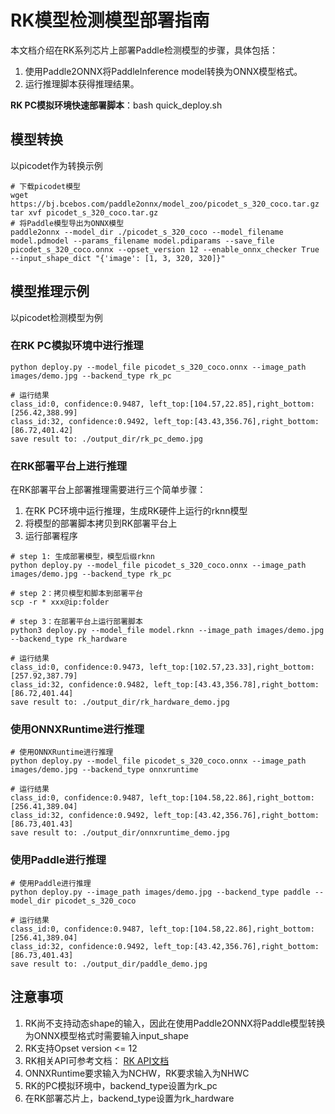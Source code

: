 # RK模型检测模型部署指南
本文档介绍在RK系列芯片上部署Paddle检测模型的步骤，具体包括：  
1. 使用Paddle2ONNX将PaddleInference model转换为ONNX模型格式。
2. 运行推理脚本获得推理结果。  

**RK PC模拟环境快速部署脚本**：bash quick_deploy.sh
## 模型转换
以picodet作为转换示例
```
# 下载picodet模型
wget https://bj.bcebos.com/paddle2onnx/model_zoo/picodet_s_320_coco.tar.gz
tar xvf picodet_s_320_coco.tar.gz
# 将Paddle模型导出为ONNX模型
paddle2onnx --model_dir ./picodet_s_320_coco --model_filename model.pdmodel --params_filename model.pdiparams --save_file picodet_s_320_coco.onnx --opset_version 12 --enable_onnx_checker True --input_shape_dict "{'image': [1, 3, 320, 320]}"
```
## 模型推理示例
以picodet检测模型为例
### 在RK PC模拟环境中进行推理
```
python deploy.py --model_file picodet_s_320_coco.onnx --image_path images/demo.jpg --backend_type rk_pc

# 运行结果
class_id:0, confidence:0.9487, left_top:[104.57,22.85],right_bottom:[256.42,388.99]
class_id:32, confidence:0.9492, left_top:[43.43,356.76],right_bottom:[86.72,401.42]
save result to: ./output_dir/rk_pc_demo.jpg
```
### 在RK部署平台上进行推理
在RK部署平台上部署推理需要进行三个简单步骤：
1. 在RK PC环境中运行推理，生成RK硬件上运行的rknn模型
2. 将模型的部署脚本拷贝到RK部署平台上
3. 运行部署程序
```
# step 1: 生成部署模型，模型后缀rknn
python deploy.py --model_file picodet_s_320_coco.onnx --image_path images/demo.jpg --backend_type rk_pc

# step 2：拷贝模型和脚本到部署平台
scp -r * xxx@ip:folder

# step 3：在部署平台上运行部署脚本
python3 deploy.py --model_file model.rknn --image_path images/demo.jpg --backend_type rk_hardware

# 运行结果
class_id:0, confidence:0.9473, left_top:[102.57,23.33],right_bottom:[257.92,387.79]
class_id:32, confidence:0.9482, left_top:[43.43,356.78],right_bottom:[86.72,401.44]
save result to: ./output_dir/rk_hardware_demo.jpg
```
### 使用ONNXRuntime进行推理
```
# 使用ONNXRuntime进行推理
python deploy.py --model_file picodet_s_320_coco.onnx --image_path images/demo.jpg --backend_type onnxruntime

# 运行结果
class_id:0, confidence:0.9487, left_top:[104.58,22.86],right_bottom:[256.41,389.04]
class_id:32, confidence:0.9492, left_top:[43.42,356.76],right_bottom:[86.73,401.43]
save result to: ./output_dir/onnxruntime_demo.jpg
```
### 使用Paddle进行推理
```
# 使用Paddle进行推理
python deploy.py --image_path images/demo.jpg --backend_type paddle --model_dir picodet_s_320_coco

# 运行结果
class_id:0, confidence:0.9487, left_top:[104.58,22.86],right_bottom:[256.41,389.04]
class_id:32, confidence:0.9492, left_top:[43.42,356.76],right_bottom:[86.73,401.43]
save result to: ./output_dir/paddle_demo.jpg
```
## 注意事项
1. RK尚不支持动态shape的输入，因此在使用Paddle2ONNX将Paddle模型转换为ONNX模型格式时需要输入input_shape
2. RK支持Opset version <= 12
3. RK相关API可参考文档： [RK API文档](https://github.com/rockchip-linux/rknn-toolkit2/blob/master/doc/Rockchip_User_Guide_RKNN_Toolkit2_CN-1.3.0.pdf)  
4. ONNXRuntime要求输入为NCHW，RK要求输入为NHWC
5. RK的PC模拟环境中，backend_type设置为rk_pc
6. 在RK部署芯片上，backend_type设置为rk_hardware

